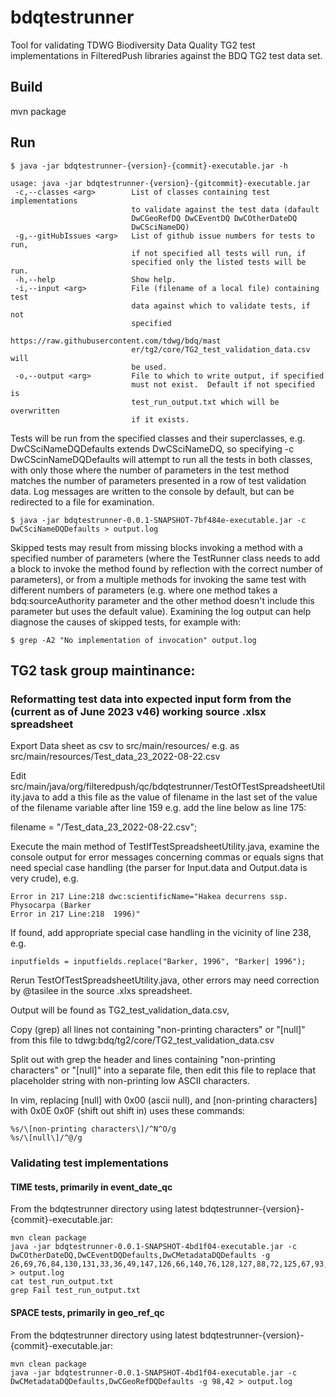 # bdqtestrunner
Tool for validating TDWG Biodiversity Data Quality TG2 test implementations in FilteredPush libraries against the BDQ TG2 test data set.

## Build

mvn package

## Run

    $ java -jar bdqtestrunner-{version}-{commit}-executable.jar -h

    usage: java -jar bdqtestrunner-{version}-{gitcommit}-executable.jar
     -c,--classes <arg>        List of classes containing test implementations
                               to validate against the test data (dafault
                               DwCGeoRefDQ DwCEventDQ DwCOtherDateDQ
                               DwCSciNameDQ)
     -g,--gitHubIssues <arg>   List of github issue numbers for tests to run,
                               if not specified all tests will run, if
                               specified only the listed tests will be run.
     -h,--help                 Show help.
     -i,--input <arg>          File (filename of a local file) containing test
                               data against which to validate tests, if not
                               specified
                               https://raw.githubusercontent.com/tdwg/bdq/mast
                               er/tg2/core/TG2_test_validation_data.csv will
                               be used.
     -o,--output <arg>         File to which to write output, if specified
                               must not exist.  Default if not specified is
                               test_run_output.txt which will be overwritten
                               if it exists.

Tests will be run from the specified classes and their superclasses, e.g. DwCSciNameDQDefaults extends DwCSciNameDQ, so
specifying -c DwCScinNameDQDefaults will attempt to run all the tests in both classes, with only those where the number
of parameters in the test method matches the number of parameters presented in a row of test validation data.  Log
messages are written to the console by default, but can be redirected to a file for examination.  

	$ java -jar bdqtestrunner-0.0.1-SNAPSHOT-7bf484e-executable.jar -c DwCSciNameDQDefaults > output.log

Skipped tests may result from missing blocks invoking a method with a specified number of parameters (where the TestRunner
class needs to add a block to invoke the method found by reflection with the correct number of parameters), or from a multiple
methods for invoking the same test with different numbers of parameters (e.g. where one method takes a bdq:sourceAuthority parameter
and the other method doesn't include this parameter but uses the default value).  Examining the log output can help diagnose 
the causes of skipped tests, for example with: 

	$ grep -A2 "No implementation of invocation" output.log  

## TG2 task group maintinance:

### Reformatting test data into expected input form from the (current as of June 2023 v46) working source .xlsx spreadsheet 

Export Data sheet as csv to src/main/resources/ e.g. as src/main/resources/Test_data_23_2022-08-22.csv

Edit src/main/java/org/filteredpush/qc/bdqtestrunner/TestOfTestSpreadsheetUtility.java to add a this file as the value of
filename in the last set of the value of the filename variable after line 159  e.g. add the line below as line 175:

   filename = "/Test_data_23_2022-08-22.csv";

Execute the main method of TestIfTestSpreadsheetUtility.java, examine the console output for error messages concerning commas 
or equals signs that need special case handling (the parser for Input.data and Output.data is very crude), e.g. 

    Error in 217 Line:218 dwc:scientificName="Hakea decurrens ssp. Physocarpa (Barker
    Error in 217 Line:218  1996)"

If found, add appropriate special case handling in the vicinity of line 238, e.g. 

    inputfields = inputfields.replace("Barker, 1996", "Barker| 1996");

Rerun TestOfTestSpreadsheetUtility.java, other errors may need correction by @tasilee in the source .xlxs spreadsheet.

Output will be found as TG2_test_validation_data.csv, 

Copy (grep) all lines not containing "non-printing characters" or "[null]" from this file to tdwg:bdq/tg2/core/TG2_test_validation_data.csv  

Split out with grep the header and lines containing "non-printing characters" or "[null]" into a separate file, then edit this file to replace that placeholder string with non-printing low ASCII characters.

In vim, replacing [null] with 0x00 (ascii null), and [non-printing characters] with 0x0E 0x0F (shift out shift in) uses these commands: 

	%s/\[non-printing characters\]/^N^O/g
	%s/\[null\]/^@/g

### Validating test implementations ###

#### TIME tests, primarily in event_date_qc ####

From the bdqtestrunner directory using latest bdqtestrunner-{version}-{commit}-executable.jar:

	mvn clean package
	java -jar bdqtestrunner-0.0.1-SNAPSHOT-4bd1f04-executable.jar -c DwCOtherDateDQ,DwCEventDQDefaults,DwCMetadataDQDefaults -g 26,69,76,84,130,131,33,36,49,147,126,66,140,76,128,127,88,72,125,67,93,86,132,52,61 > output.log
	cat test_run_output.txt
	grep Fail test_run_output.txt

#### SPACE tests, primarily in geo_ref_qc ####

From the bdqtestrunner directory using latest bdqtestrunner-{version}-{commit}-executable.jar:

	mvn clean package
	java -jar bdqtestrunner-0.0.1-SNAPSHOT-4bd1f04-executable.jar -c DwCMetadataDQDefaults,DwCGeoRefDQDefaults -g 98,42 > output.log
